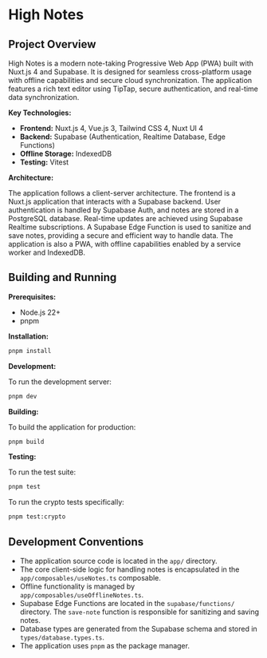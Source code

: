 # High Notes

## Project Overview

High Notes is a modern note-taking Progressive Web App (PWA) built with Nuxt.js 4 and Supabase. It is designed for seamless cross-platform usage with offline capabilities and secure cloud synchronization. The application features a rich text editor using TipTap, secure authentication, and real-time data synchronization.

**Key Technologies:**

*   **Frontend:** Nuxt.js 4, Vue.js 3, Tailwind CSS 4, Nuxt UI 4
*   **Backend:** Supabase (Authentication, Realtime Database, Edge Functions)
*   **Offline Storage:** IndexedDB
*   **Testing:** Vitest

**Architecture:**

The application follows a client-server architecture. The frontend is a Nuxt.js application that interacts with a Supabase backend. User authentication is handled by Supabase Auth, and notes are stored in a PostgreSQL database. Real-time updates are achieved using Supabase Realtime subscriptions. A Supabase Edge Function is used to sanitize and save notes, providing a secure and efficient way to handle data. The application is also a PWA, with offline capabilities enabled by a service worker and IndexedDB.

## Building and Running

**Prerequisites:**

*   Node.js 22+
*   pnpm

**Installation:**

```bash
pnpm install
```

**Development:**

To run the development server:

```bash
pnpm dev
```

**Building:**

To build the application for production:

```bash
pnpm build
```

**Testing:**

To run the test suite:

```bash
pnpm test
```

To run the crypto tests specifically:

```bash
pnpm test:crypto
```

## Development Conventions

*   The application source code is located in the `app/` directory.
*   The core client-side logic for handling notes is encapsulated in the `app/composables/useNotes.ts` composable.
*   Offline functionality is managed by `app/composables/useOfflineNotes.ts`.
*   Supabase Edge Functions are located in the `supabase/functions/` directory. The `save-note` function is responsible for sanitizing and saving notes.
*   Database types are generated from the Supabase schema and stored in `types/database.types.ts`.
*   The application uses `pnpm` as the package manager.
